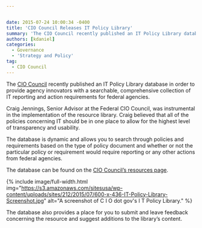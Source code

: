 ```yaml
---


date: 2015-07-24 10:00:34 -0400
title: 'CIO Council Releases IT Policy Library'
summary: 'The CIO Council recently published an IT Policy Library database in order to provide agency innovators with a searchable, comprehensive collection of IT reporting and action requirements for federal agencies. Craig Jennings, Senior Advisor at the Federal CIO Council, was instrumental in the implementation of the resource library. Craig believed that all of the policies'
authors: [kdaniel]
categories:
  - Governance
  - 'Strategy and Policy'
tag:
  - CIO Council
---
```


The <a href="https://www.cio.gov/" target="_blank">CIO Council</a> recently published an IT Policy Library database in order to provide agency innovators with a searchable, comprehensive collection of IT reporting and action requirements for federal agencies.

Craig Jennings, Senior Advisor at the Federal CIO Council, was instrumental in the implementation of the resource library. Craig believed that all of the policies concerning IT should be in one place to allow for the highest level of transparency and usability.

The database is dynamic and allows you to search through policies and requirements based on the type of policy document and whether or not the particular policy or requirement would require reporting or any other actions from federal agencies.

The database can be found on the [CIO Council’s  resources page](https://www.cio.gov/resources/it-policy-library/).


{% include image/full-width.html img="https://s3.amazonaws.com/sitesusa/wp-content/uploads/sites/212/2015/07/600-x-436-IT-Policy-Library-Screenshot.jpg" alt="A screenshot of C I O dot gov's I T Policy Library." %}

The database also provides a place for you to submit and leave feedback concerning the resource and suggest additions to the library’s  content.

&nbsp;